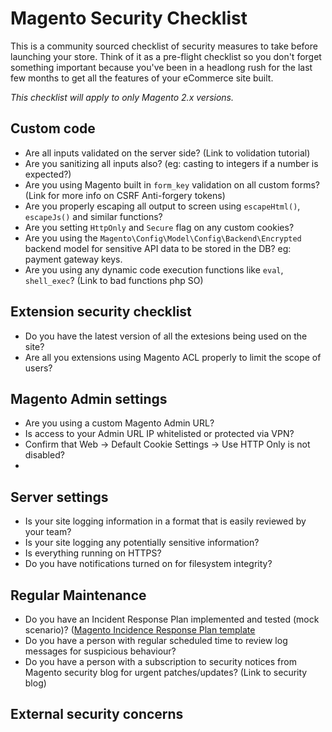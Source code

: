 # Magento Security Checklist
This is a community sourced checklist of security measures to take before launching your store. Think of it as a pre-flight checklist so you don't forget something important because you've been in a headlong rush for the last few months to get all the features of your eCommerce site built.

_This checklist will apply to only Magento 2.x versions._

## Custom code
* Are all inputs validated on the server side? (Link to volidation tutorial)
* Are you sanitizing all inputs also? (eg: casting to integers if a number is expected?)
* Are you using Magento built in `form_key` validation on all custom forms? (Link for more info on CSRF Anti-forgery tokens)
* Are you properly escaping all output to screen using `escapeHtml()`, `escapeJs()` and similar functions?
* Are you setting `HttpOnly` and `Secure` flag on any custom cookies?
* Are you using the `Magento\Config\Model\Config\Backend\Encrypted` backend model for sensitive API data to be stored in the DB? eg: payment gateway keys.
* Are you using any dynamic code execution functions like `eval`, `shell_exec`? (Link to bad functions php SO)


## Extension security checklist
* Do you have the latest version of all the extesions being used on the site?
* Are all you extensions using Magento ACL properly to limit the scope of users?


## Magento Admin settings 
* Are you using a custom Magento Admin URL?
* Is access to your Admin URL IP whitelisted or protected via VPN?
* Confirm that Web -> Default Cookie Settings -> Use HTTP Only is not disabled?
* 

## Server settings
* Is your site logging information in a format that is easily reviewed by your team?
* Is your site logging any potentially sensitive information?
* Is everything running on HTTPS?
* Do you have notifications turned on for filesystem integrity?

## Regular Maintenance 
* Do you have an Incident Response Plan implemented and tested (mock scenario)? ([Magento Incidence Response Plan template](https://www.github.com/talesh/response)
* Do you have a person with regular scheduled time to review log messages for suspicious behaviour?
* Do you have a person with a subscription to security notices from Magento security blog for urgent patches/updates? (Link to security blog)


## External security concerns
